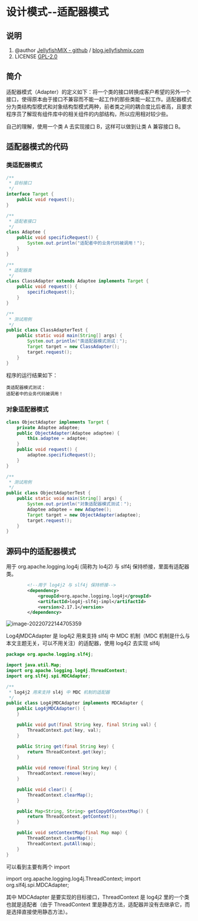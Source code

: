 # 设计模式--适配器模式



## 说明

1. @author [JellyfishMIX - github](https://github.com/JellyfishMIX) / [blog.jellyfishmix.com](http://blog.jellyfishmix.com)
2. LICENSE [GPL-2.0](https://github.com/JellyfishMIX/GPL-2.0)



## 简介

适配器模式（Adapter）的定义如下：将一个类的接口转换成客户希望的另外一个接口，使得原本由于接口不兼容而不能一起工作的那些类能一起工作。适配器模式分为类结构型模式和对象结构型模式两种，前者类之间的耦合度比后者高，且要求程序员了解现有组件库中的相关组件的内部结构，所以应用相对较少些。

自己的理解，使用一个类 A 去实现接口 B，这样可以做到让类 A 兼容接口 B。



## 适配器模式的代码

### 类适配器模式

```java
/**
 * 目标接口
 */
interface Target {
    public void request();
}

/**
 * 适配者接口
 */
class Adaptee {
    public void specificRequest() {       
        System.out.println("适配者中的业务代码被调用！");
    }
}

/**
 * 适配器类
 */
class ClassAdapter extends Adaptee implements Target {
    public void request() {
        specificRequest();
    }
}

/**
 * 测试用例
 */
public class ClassAdapterTest {
    public static void main(String[] args) {
        System.out.println("类适配器模式测试：");
        Target target = new ClassAdapter();
        target.request();
    }
}
```

程序的运行结果如下：

```
类适配器模式测试：
适配者中的业务代码被调用！
```

### 对象适配器模式

```java
class ObjectAdapter implements Target {
    private Adaptee adaptee;
    public ObjectAdapter(Adaptee adaptee) {
        this.adaptee = adaptee;
    }
    public void request() {
        adaptee.specificRequest();
    }
}

/**
 * 测试用例
 */
public class ObjectAdapterTest {
    public static void main(String[] args) {
        System.out.println("对象适配器模式测试：");
        Adaptee adaptee = new Adaptee();
        Target target = new ObjectAdapter(adaptee);
        target.request();
    }
}
```



## 源码中的适配器模式

用于 org.apache.logging.log4j (简称为 lo4j2) 与 slf4j 保持桥接，里面有适配器类。

```xml
        <!--用于 log4j2 与 slf4j 保持桥接-->
        <dependency>
            <groupId>org.apache.logging.log4j</groupId>
            <artifactId>log4j-slf4j-impl</artifactId>
            <version>2.17.1</version>
        </dependency>
```

![image-20220722144705359](https://image-hosting.jellyfishmix.com/20220722144705.png)

Log4jMDCAdapter 是 log4j2 用来支持 slf4j 中 MDC 机制（MDC 机制是什么与本文主题无关，可以不用关注）的适配器，使用 log4j2 去实现 slf4j

```java
package org.apache.logging.slf4j;

import java.util.Map;
import org.apache.logging.log4j.ThreadContext;
import org.slf4j.spi.MDCAdapter;

/**
 * log4j2 用来支持 sl4j 中 MDC 机制的适配器
 */
public class Log4jMDCAdapter implements MDCAdapter {
    public Log4jMDCAdapter() {
    }

    public void put(final String key, final String val) {
        ThreadContext.put(key, val);
    }

    public String get(final String key) {
        return ThreadContext.get(key);
    }

    public void remove(final String key) {
        ThreadContext.remove(key);
    }

    public void clear() {
        ThreadContext.clearMap();
    }

    public Map<String, String> getCopyOfContextMap() {
        return ThreadContext.getContext();
    }

    public void setContextMap(final Map map) {
        ThreadContext.clearMap();
        ThreadContext.putAll(map);
    }
}
```

可以看到主要有两个 import

import org.apache.logging.log4j.ThreadContext;
import org.slf4j.spi.MDCAdapter;

其中 MDCAdapter 是要实现的目标接口，ThreadContext 是 log4j2 里的一个类也就是适配者（由于 ThreadContext 里是静态方法，适配器并没有去继承它，而是选择直接使用静态方法）。